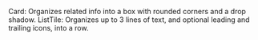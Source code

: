 Card: Organizes related info into a box with
  rounded corners and a drop shadow.
ListTile: Organizes up to 3 lines of text,
  and optional leading and trailing icons, into a row.
